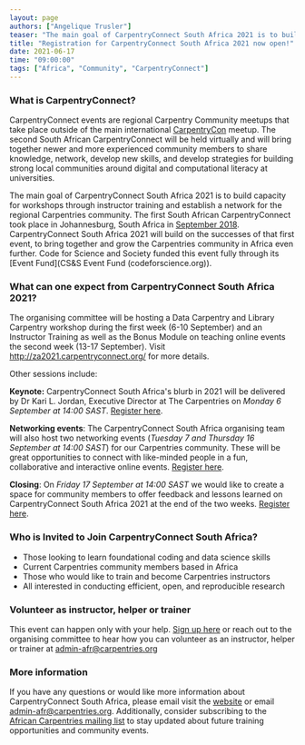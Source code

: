 ```yaml
---
layout: page
authors: ["Angelique Trusler"]
teaser: "The main goal of CarpentryConnect South Africa 2021 is to build capacity for workshops through instructor training, and establish a network for the regional Carpentries community."
title: "Registration for CarpentryConnect South Africa 2021 now open!"
date: 2021-06-17
time: "09:00:00"
tags: ["Africa", "Community", "CarpentryConnect"]
---
```


### What is CarpentryConnect? ###

CarpentryConnect events are regional Carpentry Community meetups that take place outside of the main international [CarpentryCon](https://carpentrycon.org/) meetup. 
The second South African CarpentryConnect will be held virtually and will bring together newer and more experienced community members to share knowledge, network, 
develop new skills, and develop strategies for building strong local communities around digital and computational literacy at universities. 

The main goal of CarpentryConnect South Africa 2021 is to build capacity for workshops through instructor training and establish a network for the regional Carpentries
community. The first South African CarpentryConnect took place in Johannesburg, South Africa in [September 2018](https://carpentries.org/blog/2019/01/carpentryconnect-jhb2018/). CarpentryConnect South Africa 
2021 will build on the successes of that first event, to bring together and grow the Carpentries community in Africa even further. Code for Science and Society
funded this event fully through its [Event Fund](CS&S Event Fund (codeforscience.org)).


### What can one expect from CarpentryConnect South Africa 2021? ###

The organising committee will be hosting a Data Carpentry and Library Carpentry workshop during the first week (6-10 September) and an Instructor Training as well as the Bonus Module on teaching online events the second week (13-17 September). Visit http://za2021.carpentryconnect.org/ for more details. 

Other sessions include:

**Keynote:** CarpentryConnect South Africa's blurb in 2021 will be delivered by Dr Kari L. Jordan, Executive Director at The Carpentries on *Monday 6 September at 14:00 SAST*. [Register here](https://www.eventbrite.com/e/carpentryconnect-south-africa-2021-registration-159159960727).

**Networking events**: The CarpentryConnect South Africa organising team will also host two networking events (*Tuesday 7 and Thursday 16 September at 14:00 SAST*) for our Carpentries community. These will be great opportunities to connect with like-minded people in a fun, collaborative and interactive online events. [Register here](https://www.eventbrite.com/e/carpentryconnect-south-africa-2021-registration-159159960727).

**Closing**: On *Friday 17 September at 14:00 SAST* we would like to create a space for community members to offer feedback and lessons learned on CarpentryConnect South Africa 2021 at the end of the two weeks. [Register here](https://www.eventbrite.com/e/carpentryconnect-south-africa-2021-registration-159159960727).


### Who is Invited to Join CarpentryConnect South Africa? ###

* Those looking to learn foundational coding and data science skills
* Current Carpentries community members based in Africa
* Those who would like to train and become Carpentries instructors
* All interested in conducting efficient, open, and reproducible research


### Volunteer as instructor, helper or trainer ###

This event can happen only with your help. [Sign up here](https://docs.google.com/spreadsheets/d/1YhTAzEalDqKUowgej7aRa7E1K0XcB6ZezoVUt6VN2qY/edit#gid=757335911) or reach out to the organising committee to hear how you can volunteer as an instructor, helper or trainer at <admin-afr@carpentries.org> 


### More information ###

If you have any questions or would like more information about CarpentryConnect South Africa, please email visit the [website](http://za2021.carpentryconnect.org/) or email <admin-afr@carpentries.org>. Additionally, consider subscribing to the [African Carpentries mailing list](https://carpentries.topicbox.com/groups/local-africa) to stay updated about future training opportunities and community events.
